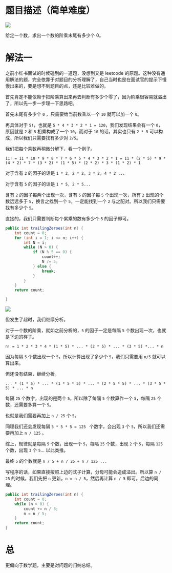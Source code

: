 # 题目描述（简单难度）

![](https://windliang.oss-cn-beijing.aliyuncs.com/172.jpg)

给定一个数，求出一个数的阶乘末尾有多少个 0。

# 解法一

之前小红书面试的时候碰到的一道题，没想到又是 leetcode 的原题。这种没有通用解法的题，完全依靠于对题目的分析理解了，自己当时也是在面试官的提示下慢慢出来的，要是想不到题目的点，还是比较难做的。

首先肯定不能依赖于把阶乘算出来再去判断有多少个零了，因为阶乘很容易就溢出了，所以先一步一步理一下思路吧。

首先末尾有多少个 `0` ，只需要给当前数乘以一个 `10` 就可以加一个 `0`。

再具体对于 `5!`，也就是 `5 * 4 * 3 * 2 * 1 = 120`，我们发现结果会有一个 `0`，原因就是 `2` 和 `5` 相乘构成了一个 `10`。而对于 `10` 的话，其实也只有 `2 * 5`  可以构成，所以我们只需要找有多少对 `2/5`。

我们把每个乘数再稍微分解下，看一个例子。

`11! = 11 * 10 * 9 * 8 * 7 * 6 * 5 * 4 * 3 * 2 * 1 = 11 * (2 * 5) * 9 * (4 * 2) * 7 * (3 * 2) * (1 * 5) * (2 * 2) * 3 * (1 * 2) * 1 `

对于含有 `2` 的因子的话是  `1 * 2, 2 * 2, 3 * 2, 4 * 2 ...`

对于含有 `5` 的因子的话是  `1 * 5, 2 * 5...`

含有 `2` 的因子每两个出现一次，含有 `5` 的因子每 `5` 个出现一次，所有 `2` 出现的个数远远多于 `5`，换言之找到一个 `5`，一定能找到一个 `2` 与之配对。所以我们只需要找有多少个 `5`。

直接的，我们只需要判断每个累乘的数有多少个 `5` 的因子即可。

```java
public int trailingZeroes(int n) {
    int count = 0;
    for (int i = 1; i <= n; i++) {
        int N = i;
        while (N > 0) {
            if (N % 5 == 0) {
                count++;
                N /= 5;
            } else {
                break;
            }
        }
    }
    return count;

}
```

![](https://windliang.oss-cn-beijing.aliyuncs.com/172_2.jpg)

但发生了超时，我们继续分析。

对于一个数的阶乘，就如之前分析的，`5` 的因子一定是每隔 `5` 个数出现一次，也就是下边的样子。

`n! = 1 * 2 * 3 * 4 * (1 * 5) * ... * (2 * 5) * ... * (3 * 5) *... * n`

因为每隔 `5` 个数出现一个 `5`，所以计算出现了多少个 `5`，我们只需要用 `n/5` 就可以算出来。

但还没有结束，继续分析。

`... * (1 * 5) * ... * (1 * 5 * 5) * ... * (2 * 5 * 5) * ... * (3 * 5 * 5) * ... * n`

每隔 `25` 个数字，出现的是两个 `5`，所以除了每隔 `5` 个数算作一个 `5`，每隔 `25` 个数，还需要多算一个 `5`。

也就是我们需要再加上 `n / 25` 个 `5`。

同理我们还会发现每隔 `5 * 5 * 5 = 125 ` 个数字，会出现 `3` 个 `5`，所以我们还需要再加上 `n / 125` 。

综上，规律就是每隔 `5` 个数，出现一个 `5`，每隔 `25` 个数，出现 `2` 个 `5`，每隔 `125` 个数，出现 `3` 个 `5`... 以此类推。

最终 `5` 的个数就是 `n / 5 + n / 25 + n / 125 ...`

写程序的话，如果直接按照上边的式子计算，分母可能会造成溢出。所以算 `n / 25` 的时候，我们先把 `n` 更新，`n = n / 5`，然后再计算 `n / 5` 即可。后边的同理。

```java
public int trailingZeroes(int n) {
    int count = 0;
    while (n > 0) {
        count += n / 5;
        n = n / 5;
    }
    return count;
}
```

# 总

更偏向于数学题，主要是对问题的归纳总结。